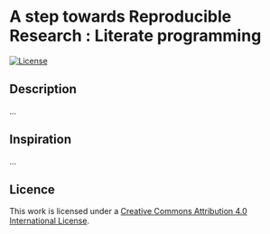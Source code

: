 # A step towards Reproducible Research : Literate programming

[![License](https://img.shields.io/badge/licence-CC_BY_4.0-blue)](https://github.com/ellfran-7/cluefish/blob/main/LICENSE)


## Description

...

## Inspiration

...

## Licence

This work is licensed under a [Creative Commons Attribution 4.0 International
License](https://github.com/ellfran-7/repro-research-workshop/LICENCE.txt).